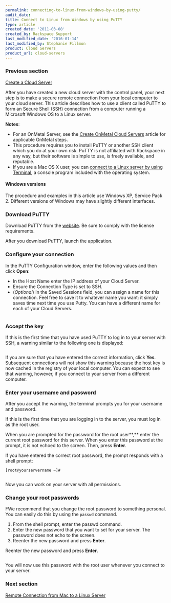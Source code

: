 ```yaml
---
permalink: connecting-to-linux-from-windows-by-using-putty/
audit_date:
title: Connect to Linux from Windows by using PuTTY
type: article
created_date: '2011-03-08'
created_by: Rackspace Support
last_modified_date: '2016-01-14'
last_modified_by: Stephanie Fillmon
product: Cloud Servers
product_url: cloud-servers
---
```


### Previous section

[Create a Cloud Server](/how-to/create-a-cloud-server)

After you have created a new cloud server
with the control panel, your next step is to make a secure remote
connection from your local computer to your cloud server. This article
describes how to use a client called PuTTY to form an Secure Shell (SSH)
connection from a computer running a Microsoft Windows OS to a Linux
server.

**Notes**:

-   For an OnMetal Server, see the [Create OnMetal Cloud Servers](/how-to/create-onmetal-cloud-servers)
    article for applicable OnMetal steps.
-   This procedure requires you to install PuTTY or another SSH client
    which you do at your own risk.  PuTTY is not affiliated with
    Rackspace in any way, but their software is simple to use, is freely
    available, and reputable.
-   If you are a Mac OS X user, you can [connect to a Linux server by using Terminal](/how-to/connecting-to-linux-from-mac-os-x-by-using-terminal), a
    console program included with the operating system.

#### Windows versions

The procedure and examples in this article use  Windows XP, Service Pack 2. Different versions of Windows may have slightly different
interfaces.

### Download PuTTY

Download PuTTY from the
[website](http://www.chiark.greenend.org.uk/~sgtatham/putty/ "http://www.chiark.greenend.org.uk/~sgtatham/putty/").
Be sure to comply with the license requirements.

After you download PuTTY, launch the application.

### Configure your connection

In the PuTTY Configuration window, enter the following values and then
click **Open**:

-   In the Host Name enter the IP address of your Cloud Server.
-   Ensure the Connection Type is set to SSH.
-   (*Optional*) In the Saved Sessions field, you can assign a name for
    this connection.  Feel free to save it to whatever name you want: it
    simply saves time next time you use Putty.  You can have a different
    name for each of your Cloud Servers.

<img src="{% asset_path cloud-servers/connecting-to-linux-from-windows-by-using-putty/1_Connect.png %}" alt="" />

### Accept the key

If this is the first time that you have used PuTTY to log in to your
server with SSH, a warning similar to the following one is displayed:

<img src="{% asset_path cloud-servers/connecting-to-linux-from-windows-by-using-putty/2_AcceptKey.png %}" alt="" />

If you are sure that you have entered the correct information, click
**Yes**.
Subsequent connections will not show this warning because the host key
is now cached in the registry of your local computer.  You can expect to
see that warning, however, if you connect to your server from a
different computer.

### Enter your username and password

After you accept the warning, the terminal prompts you for your username
and password.

If this is the first time that you are logging in to the server, you
must log in as the root user.

When you are prompted for the password for the root user**,** enter the
current root password for this server. When you enter this password at
the prompt, it is not echoed to the screen.  Then, press **Enter**.

If you have entered the correct root password, the prompt responds with
a shell prompt:

`[root@yourservername ~]#`

<img src="{% asset_path cloud-servers/connecting-to-linux-from-windows-by-using-putty/3_login.png %}" alt="" />

Now you can work on your server with all permissions.

### Change your root passwords

FWe recommend that you change the root password to something personal.
 You can easily do this by using the `passwd` command.

1.  From the shell prompt, enter the passwd command.
2.  Enter the new password that you want to set for your server.  The
    password does not echo to the screen.
3.  Reenter the new password and press **Enter**.

Reenter the new password and press **Enter**.

<img src="{% asset_path cloud-servers/connecting-to-linux-from-windows-by-using-putty/4_passwd.png %}" alt="" />

You will now use this password with the root user whenever you connect
to your server.

### Next section

[Remote Connection from Mac to a Linux Server](/how-to/connecting-to-linux-from-mac-os-x-by-using-terminal)

